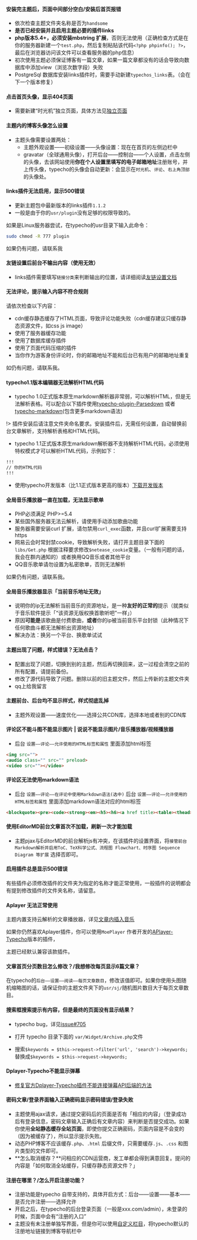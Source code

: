 #### 安装完主题后，页面中间部分空白/安装后首页报错

* 依次检查主题文件夹名称是否为`handsome`
* **是否已经安装并且启用主题必要的插件links**
* **php版本5.4+，必须安装mbstring 扩展**，否则无法使用（正确检查方式是在你的服务器新建一个`test.php`，然后复制粘贴该代码`<?php phpinfo(); ?>`，最后在浏览器访问该文件可以查看服务器的php信息）
* 初次使用主题必须保证博客有一篇文章，如果一篇文章都没有的话会导致向数据库中添加view（浏览次数字段）失败
* PostgreSql 数据库安装links插件时，需要手动新建`typechos_links`表。（会在下一个版本修复）

#### 点击首页头像，显示404页面

* 需要新建“时光机”独立页面，具体方法见[独立页面](/page?id=时光机)

#### 主题内的博客头像怎么设置

* 主题头像需要设置两处：
    * 主题外观设置——初级设置——头像设置：现在在首页的左侧边栏中
    * gravatar（全球通用头像），打开后台——控制台——个人设置，点击左侧的头像，去该网站使用**你在个人设置里填写的电子邮箱地址**注册账号，并上传头像，typecho的头像会自动更新：会显示在`时光机`、`评论`、`右上角顶部`的头像处。

#### links插件无法启用，显示500错误

* 更新主题包中最新版本的links插件`1.1.2`
* 一般是由于你的`usr/plugin`没有足够的权限导致的。

如果是Linux服务器尝试，在typecho的usr目录下输入此命令：

```bash
sudo chmod -R 777 plugin
```

如果仍有问题，请联系我

#### 友链设置后前台不输出内容（使用无效）

* links插件需要填写`链接分类`来判断输出的位置，请详细阅读[友链设置文档](./plugin)

#### 无法评论，提示输入内容不符合规则

请依次检查以下内容：

* cdn缓存静态缓存了HTML页面，导致评论功能失败（cdn缓存建议只缓存静态资源文件，如css js image）
* 使用了服务器缓存功能
* 使用了数据库缓存插件
* 使用了页面代码压缩的插件
* 当你作为游客身份评论时，你的邮箱地址不能和后台已有用户的邮箱地址重复

如仍有问题，请联系我。

#### typecho1.1版本编辑器无法解析HTML代码


* typecho 1.0正式版本原生markdown解析器非常弱，可以解析HTML，但是无法解析表格。可以配合以下插件使用[typecho-plugin-Parsedown](https://github.com/kokororin/typecho-plugin-Parsedown) 或者 [typecho-markdown](https://github.com/mrgeneralgoo/typecho-markdown)(包含更多markdown语法)

!> 插件安装后请注意文件夹命名要求。安装插件后，无需任何设置，自动替换前台文章解析，支持解析表格和HTML代码。

* typecho 1.1正式版本原生markdown解析器不支持解析HTML代码，必须使用特权模式才可以解析HTML代码，示例如下：

```html
!!!
// 你的HTML代码
!!!
```
* 使用typecho开发版本（比1.1正式版本更高的版本）[下载开发版本](http://typecho.org/download)



#### 全局音乐播放器一直在加载，无法显示歌单

* PHP必须满足 PHP>=5.4
* 某些国外服务器无法云解析，请使用手动添加歌曲功能
* 服务器需要安装curl 扩展，请勿禁用`curl_exec`函数，并且curl扩展需要支持https
* 网易云会时常封禁cookie，导致解析失败，请打开主题目录下面的`libs/Get.php` 根据注释要求修改`$netease_cookie`变量。（一般有问题的话，我会在群内通知的）或者换用QQ音乐或者其他平台
* QQ音乐歌单请勿设置为私密歌单，否则无法解析

如果仍有问题，请联系我。

#### 全局音乐播放器显示「当前音乐地址无效」

* 说明你的ip无法解析当前音乐的资源地址，是一种**友好的正常的**提示（就类似于音乐软件提示「“该资源无版权换首歌听吧”一样」）
* 原因**可能是**该歌曲是付费歌曲，**或者**你的ip被当前音乐平台封锁（此种情况下任何歌曲斗都无法解析出资源地址）
* 解决办法：换另一个平台、换歌单试试

#### 主题出现了问题，样式错误？无法点击？

* 配置出现了问题，切换到别的主题，然后再切换回来，这一过程会清空之前的所有配置，请提前备份。
* 修改了源代码导致了问题。删除以前的旧主题文件，然后上传新的主题文件夹
* qq上给我留言

#### 主题前台、后台均不显示样式，样式彻底乱掉

* 主题外观设置——速度优化——选择公共CDN库，选择本地或者别的CDN库


#### 评论区不能斗图不能显示图片 | 说说不能显示图片/音乐播放器/视频播放器

* 后台 `设置——评论——允许使用的HTML标签和属性` 里面添加html标签
```html
<img src="">
<audio class="" src="" preload>
<video src=""></video>
```

#### 评论区无法使用markdown语法

* 后台 `设置——评论——在评论中使用Markdown语法(选中)`
后台 `设置——评论——允许使用的HTML标签和属性` 里面添加markdown语法对应的html标签
```html
<blockquote><pre><code><strong><em><h5><h6><a href title><table><thead><tr><th><tbody><td>
```

#### 使用EditorMD前台文章首次不加载，刷新一次才能加载

* 主题pjax与EditorMD的前台解析js有冲突，在该插件的设置界面，将`接管前台Markdown解析并启用ToC、TeX科学公式、流程图 Flowchart、时序图 Sequence Diagram 等扩展`
选择否即可。


#### 启用插件总是显示500错误

有些插件必须修改插件的文件夹为指定的名称才能正常使用，一般插件的说明都会有提到修改插件的文件夹名称，请留意。

#### Aplayer 无法正常使用

主题内置支持云解析的文章播放器，详见[文章内插入音乐](https://handsome.ihewro.com/#/functions?id=%E6%96%87%E7%AB%A0%E5%86%85%E6%8F%92%E5%85%A5%E9%9F%B3%E4%B9%90)

如果你仍然喜欢Aplayer插件，你可以使用`MoePlayer` 作者开发的[APlayer-Typecho](https://github.com/MoePlayer/APlayer-Typecho)版本的插件，

主题已经默认兼容该款插件。

#### 文章首页分页数目怎么修改？/我想修改每页显示6篇文章？

在typecho的`后台——设置——阅读——每页文章数目`，修改该值即可。如果你使用头图随机缩略图的话，请保证你的主题文件夹下的`usr/sj/`随机图片数目大于每页文章数目。


#### 搜索框搜索提示有内容，但是最终的页面没有显示结果？

* typecho bug，详见[issue#705](https://github.com/typecho/typecho/issues/705)

* 打开 typecho 目录下面的 `var/Widget/Archive.php`文件

* 搜索`$keywords = $this->request->filter('url', 'search')->keywords;`
替换成`$keywords = $this->request->keywords;`

#### Dplayer-Typecho不能显示弹幕

* [修复官方Dplayer-Typecho插件不能连接弹幕API后端的方法](https://www.moerats.com/archives/856/#comments)

#### 密码文章/登录界面输入正确密码显示密码错误/登录失败

* 主题使用ajax请求，通过提交密码后的页面是否有「相应的内容」（登录成功后有登录信息，密码文章输入正确后有文章内容）来判断是否提交成功。如果你使用**全站静态缓存全站页面**，即使你提交正确密码，页面内容是不会变的（因为被缓存了），所以显示提示失败。
* 动态PHP博客不应该缓存`.php`、`.html` 后缀文件，只需要缓存`.js`、`.css` 和图片类型的文件即可。
* **怎么取消缓存？**问相应的CDN运营商，发工单都会得到满意回复。提问的内容是「如何取消全站缓存，只缓存静态资源文件？」


#### 注册在哪里？/怎么开启注册功能？

* 注册功能是typecho 自带支持的，具体开启方式：后台——设置——基本——是否允许注册——选择允许
* 开启之后，在typecho的后台登录页面（一般是xxx.com/admin），未登录的时候，页面中会有“注册的入口”
* 主题没有未注册单独写界面，但是你可以使用[自定义栏目](/customize)，将typecho默认的注册地址链接到博客导航栏中


